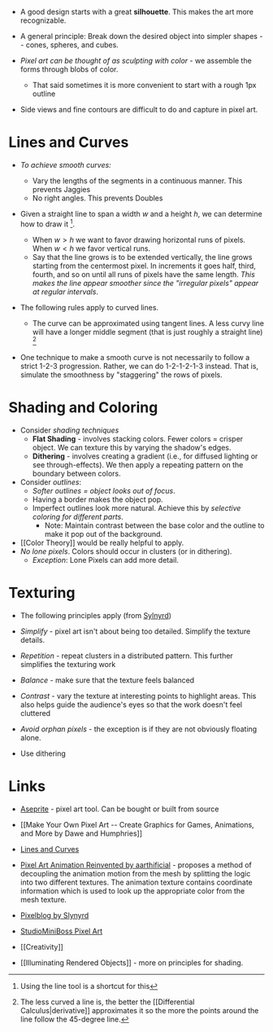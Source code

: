* A good design starts with a great **silhouette**. This makes the art more recognizable.
* A general principle: Break down the desired object into simpler shapes -- cones, spheres, and cubes.

* *Pixel art can be thought of as sculpting with color* - we assemble the forms through blobs of color.
	* That said sometimes it is more convenient to start with a rough 1px outline

* Side views and fine contours are difficult to do and capture in pixel art.

# Lines and Curves 
* *To achieve smooth curves:* 
	* Vary the lengths of the segments in a continuous manner. This prevents Jaggies 
	* No right angles. This prevents Doubles 

* Given a straight line to span a width $w$ and a height $h$, we can determine how to draw it [^1].
	* When $w > h$ we want to favor drawing horizontal runs of pixels. When $w < h$ we favor vertical runs. 
	* Say that the line grows is to be extended vertically, the line grows starting from the centermost pixel. In increments it goes half, third, fourth, and so on until all runs of pixels have the same length.  *This makes the line appear smoother since the "irregular pixels" appear at regular intervals*. 

* The following rules apply to curved lines. 
	* The curve can be approximated using tangent lines. A less curvy line will have a longer middle segment (that is just roughly a straight line) [^2]


[^1]: Using the line tool is a shortcut for this 
[^2]: The less curved a line is, the better the [[Differential Calculus|derivative]] approximates it so the more the points around the line follow the 45-degree line. 

* One technique to make a smooth curve is not necessarily to follow a strict 1-2-3 progression. Rather, we can do 1-2-1-2-1-3  instead.  That is, simulate the smoothness by "staggering" the rows of pixels. 
# Shading and Coloring
* Consider *shading techniques*
	* **Flat Shading** - involves stacking colors. Fewer colors = crisper object. We can texture this by varying the shadow's edges.
	* **Dithering** - involves creating a gradient (i.e., for diffused lighting or see through-effects). We then apply a repeating pattern on the boundary between colors.
* Consider *outlines*: 
	* *Softer outlines = object looks out of focus*.
	* Having a border makes the object pop.
	* Imperfect outlines look more natural. Achieve this by *selective coloring for different parts*.
		* Note: Maintain contrast between the base color and the outline to make it pop out of the background.
* [[Color Theory]] would be really helpful to apply. 
* *No lone pixels*. Colors should occur in clusters (or in dithering).
	* *Exception*: Lone Pixels can add more detail. 

# Texturing 
* The following principles apply (from [Sylnyrd](https://www.slynyrd.com/blog/2018/2/15/pixelblog-2-texture)) 

* *Simplify* - pixel art isn't about being too detailed. Simplify the texture details. 
* *Repetition* - repeat clusters in a distributed pattern. This further simplifies the texturing work 
* *Balance* - make sure that the texture feels balanced 
* *Contrast* - vary the texture at interesting points to highlight areas. This also helps guide the audience's eyes so that the work doesn't feel cluttered
* *Avoid orphan pixels* - the exception is if they are not obviously floating alone. 

* Use dithering 

# Links
* [Aseprite](https://github.com/aseprite/aseprite) - pixel art tool. Can be bought or built from source 

* [[Make Your Own Pixel Art -- Create Graphics for Games, Animations, and More by Dawe and Humphries]]
* [Lines and Curves](https://opengameart.org/content/chapter-2-lines-and-curves)
* [Pixel Art Animation Reinvented by aarthificial](https://www.youtube.com/watch?v=HsOKwUwL1bE&t=270s) - proposes a method of decoupling the animation motion from the mesh by splitting the logic into two different textures. The animation texture contains coordinate information which is used to look up the appropriate color from the mesh texture. 

* [Pixelblog by Slynyrd](https://www.slynyrd.com/pixelblog-catalogue) 
* [StudioMiniBoss Pixel Art](https://blog.studiominiboss.com/pixelart)

* [[Creativity]]
* [[Illuminating Rendered Objects]] - more on principles for shading.